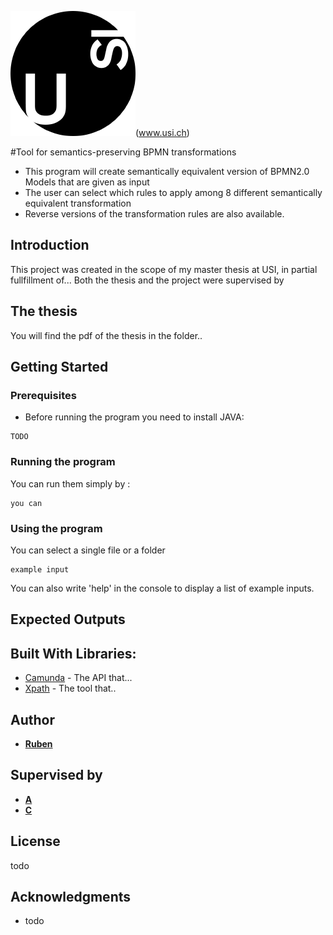 <!---I diagrammi su come funzionano YPNR NRNP eccetera, includili nel readme del programma.-->
<!---
spiega come fare per creare una nuova regola. Non è complicato, si tratta di modificare 2 o 3 classi al massimo e poche righe di codice.

Per fare in modo che sia il più semplice possibile, scrivi bene la documentazione dei metodi in Model.
-->
![Usi](Images/logoUsi.png)(www.usi.ch)


#Tool for semantics-preserving BPMN transformations

* This program will create semantically equivalent version of BPMN2.0 Models that are given as input
* The user can select which rules to apply among 8 different semantically equivalent transformation
* Reverse versions of the transformation rules are also available.

## Introduction

This project was created in the scope of my master thesis at USI, in partial fullfillment of...
Both the thesis and the project were supervised by 


## The thesis

You will find the pdf of the thesis in the folder..


## Getting Started

### Prerequisites

* Before running the program you need to install JAVA:

```
TODO
```

### Running the program

You can run them simply by :
```
you can 
```

### Using the program

You can select a single file or a folder

```
example input
```

You can also write 'help' in the console to display a list of example inputs.

## Expected Outputs


<!---Far vedere sia i cambiamenti nei modelli, che il comportamento della console, che il report-->
<!---Includere immagini delle regole e brevi testi di accompagnamento-->


## Built With Libraries: 

* [Camunda](www.google.com) - The API that...
* [Xpath](www.google.com) - The tool that..


## Author

* [**Ruben**](https://github.com/realityhas)

## Supervised by

* [**A**](www.google.com)
* [**C**](www.google.com)

## License

todo

## Acknowledgments

* todo